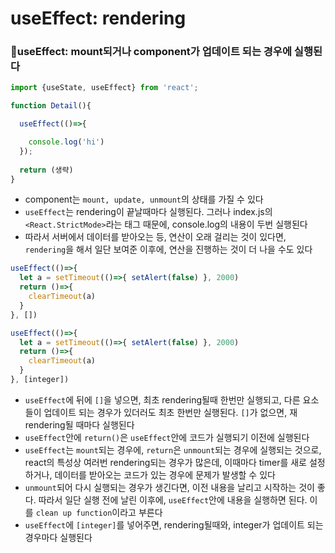 # useEffect: rendering

### 🧩useEffect: mount되거나 component가 업데이트 되는 경우에 실행된다

```jsx
import {useState, useEffect} from 'react';

function Detail(){

  useEffect(()=>{

    console.log('hi')
  });
  
  return (생략)
}
```

- component는 `mount, update, unmount`의 상태를 가질 수 있다
- `useEffect`는 rendering이 끝날때마다 실행된다. 그러나 index.js의 `<React.StrictMode>`라는 태그 때문에, console.log의 내용이 두번 실행된다
- 따라서 서버에서 데이터를 받아오는 등, 연산이 오래 걸리는 것이 있다면, `rendering`을 해서 일단 보여준 이후에, 연산을 진행하는 것이 더 나을 수도 있다

```jsx
useEffect(()=>{ 
  let a = setTimeout(()=>{ setAlert(false) }, 2000)
  return ()=>{
    clearTimeout(a)
  }
}, [])

useEffect(()=>{ 
  let a = setTimeout(()=>{ setAlert(false) }, 2000)
  return ()=>{
    clearTimeout(a)
  }
}, [integer])
```

- `useEffect`에 뒤에 `[]`을 넣으면, 최초 rendering될때 한번만 실행되고, 다른 요소들이 업데이트 되는 경우가 있더러도 최초 한번만 실행된다. `[]`가 없으면, 재 rendering될 때마다 실행된다
- `useEffect`안에 `return()`은 `useEffect`안에 코드가 실행되기 이전에 실행된다
- `useEffect`는 `mount`되는 경우에, `return`은 `unmount`되는 경우에 실행되는 것으로, react의 특성상 여러번 rendering되는 경우가 많은데, 이때마다 timer를 새로 설정하거나, 데이터를 받아오는 코드가 있는 경우에 문제가 발생할 수 있다
- `unmount`되어 다시 실행되는 경우가 생긴다면, 이전 내용을 날리고 시작하는 것이 좋다. 따라서 일단 실행 전에 날린 이후에, `useEffect`안에 내용을 실행하면 된다. 이를 `clean up function`이라고 부른다
- `useEffect`에 `[integer]`를 넣어주면, rendering될때와, integer가 업데이트 되는 경우마다 실행된다